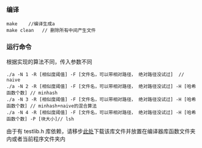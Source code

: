 ### 编译

```
make    //编译生成a
make clean   // 删除所有中间产生文件
```

### 运行命令

根据实现的算法不同，传入参数不同

```
./a -N 1 -R [相似度阈值] -F [文件名，可以带相对路径， 绝对路径没试过]  // naive
./a -N 2 -R [相似度阈值] -F [文件名，可以带相对路径， 绝对路径没试过] -H [哈希函数个数] // minhash
./a -N 3 -R [相似度阈值] -F [文件名，可以带相对路径， 绝对路径没试过] -H [哈希函数个数] // minhash+naive的混合算法
./a -N 4 -R [相似度阈值] -F [文件名，可以带相对路径， 绝对路径没试过] -H [哈希函数个数] -P [块大小]// lsh
```



由于有 testlib.h 库依赖，请移步[此处](https://github.com/MikeMirzayanov/testlib)下载该库文件并放置在编译器库函数文件夹内或者当前程序文件夹内